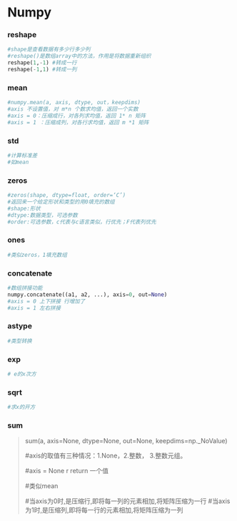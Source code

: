 # Numpy

### reshape

```python
#shape是查看数据有多少行多少列
#reshape()是数组array中的方法，作用是将数据重新组织
reshape(1,-1) #转成一行
reshape(-1,1) #转成一列
```

### mean

```python
#numpy.mean(a, axis, dtype, out，keepdims)
#axis 不设置值，对 m*n 个数求均值，返回一个实数
#axis = 0：压缩成行，对各列求均值，返回 1* n 矩阵
#axis = 1 ：压缩成列，对各行求均值，返回 m *1 矩阵
```

### std

```python
#计算标准差
#如mean
```

### zeros

```python
#zeros(shape, dtype=float, order=‘C’)
#返回来一个给定形状和类型的用0填充的数组
#shape:形状
#dtype:数据类型，可选参数
#order:可选参数，c代表与c语言类似，行优先；F代表列优先

```

### ones

```python
#类似zeros，1填充数组
```



### concatenate

```python
#数组拼接功能
numpy.concatenate((a1, a2, ...), axis=0, out=None)
#axis = 0 上下拼接 行增加了
#axis = 1 左右拼接
```

### astype

```python
#类型转换
```

### exp

```python
# e的x次方
```

### sqrt

```python
#求x的开方
```

### sum

> sum(a, axis=None, dtype=None, out=None, keepdims=np._NoValue)
>
> #axis的取值有三种情况：1.None，2.整数， 3.整数元组。
>
> #axis = None r return 一个值
>
> #类似mean
>
> #当axis为0时,是压缩行,即将每一列的元素相加,将矩阵压缩为一行
> #当axis为1时,是压缩列,即将每一行的元素相加,将矩阵压缩为一列